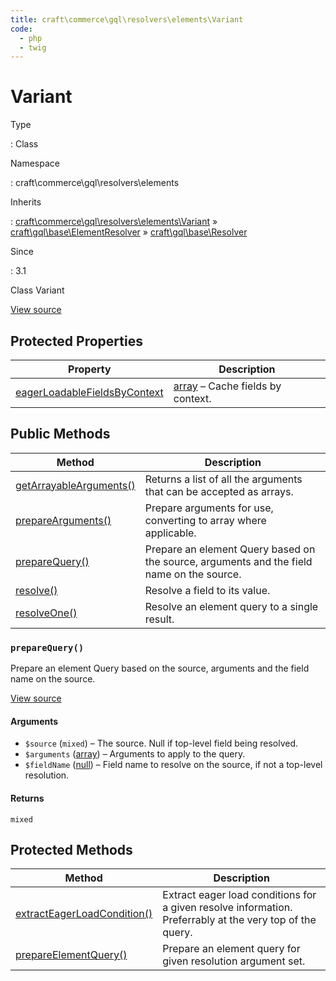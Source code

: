 ```yaml
---
title: craft\commerce\gql\resolvers\elements\Variant
code:
  - php
  - twig
---
```


# Variant

Type

:   Class

Namespace

:   craft\commerce\gql\resolvers\elements

Inherits

:   [craft\commerce\gql\resolvers\elements\Variant](craft-commerce-gql-resolvers-elements-variant.md) &raquo;
[craft\gql\base\ElementResolver](https://docs.craftcms.com/api/v3/craft-gql-base-elementresolver.html) &raquo;
[craft\gql\base\Resolver](https://docs.craftcms.com/api/v3/craft-gql-base-resolver.html)

Since

:   3.1



Class Variant





[View source](https://github.com/craftcms/commerce/blob/master/src/gql/resolvers/elements/Variant.php)




## Protected Properties

| Property                                                                                                                                                        | Description
| --------------------------------------------------------------------------------------------------------------------------------------------------------------- | -----------------------------------------------------------------------
| [eagerLoadableFieldsByContext](https://docs.craftcms.com/api/v3/craft-gql-base-resolver.html#eagerloadablefieldsbycontext "Defined by craft\gql\base\Resolver") | [array](http://php.net/language.types.array) – Cache fields by context.



## Public Methods

| Method                                                                                                                                                                   | Description
| ------------------------------------------------------------------------------------------------------------------------------------------------------------------------ | -----------------------------------------------------------------------------------------
| [getArrayableArguments()](https://docs.craftcms.com/api/v3/craft-gql-base-elementresolver.html#method-getarrayablearguments "Defined by craft\gql\base\ElementResolver") | Returns a list of all the arguments that can be accepted as arrays.
| [prepareArguments()](https://docs.craftcms.com/api/v3/craft-gql-base-elementresolver.html#method-preparearguments "Defined by craft\gql\base\ElementResolver")           | Prepare arguments for use, converting to array where applicable.
| [prepareQuery()](craft-commerce-gql-resolvers-elements-variant.md#method-preparequery)                                                                                   | Prepare an element Query based on the source, arguments and the field name on the source.
| [resolve()](https://docs.craftcms.com/api/v3/craft-gql-base-elementresolver.html#method-resolve "Defined by craft\gql\base\ElementResolver")                             | Resolve a field to its value.
| [resolveOne()](https://docs.craftcms.com/api/v3/craft-gql-base-elementresolver.html#method-resolveone "Defined by craft\gql\base\ElementResolver")                       | Resolve an element query to a single result.

### `prepareQuery()`





Prepare an element Query based on the source, arguments and the field name on the source.








[View source](https://github.com/craftcms/commerce/blob/master/src/gql/resolvers/elements/Variant.php#L27-L63)


#### Arguments

- `$source` (`mixed`) – The source. Null if top-level field being resolved.
- `$arguments` ([array](http://php.net/language.types.array)) – Arguments to apply to the query.
- `$fieldName` ([null](http://php.net/language.types.null)) – Field name to resolve on the source, if not a top-level resolution.

#### Returns

`mixed`





## Protected Methods

| Method                                                                                                                                                               | Description
| -------------------------------------------------------------------------------------------------------------------------------------------------------------------- | --------------------------------------------------------------------------------------------------------
| [extractEagerLoadCondition()](https://docs.craftcms.com/api/v3/craft-gql-base-resolver.html#method-extracteagerloadcondition "Defined by craft\gql\base\Resolver")   | Extract eager load conditions for a given resolve information. Preferrably at the very top of the query.
| [prepareElementQuery()](https://docs.craftcms.com/api/v3/craft-gql-base-elementresolver.html#method-prepareelementquery "Defined by craft\gql\base\ElementResolver") | Prepare an element query for given resolution argument set.






